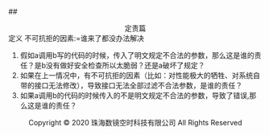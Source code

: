 ##<center>定责篇</center>
定义 不可抗拒的因素:=谁来了都没办法解决
1. 假如a调用b写的代码的时候，传入了明文规定不合法的参数，那么这是谁的责任？是b没有做好安全检查所以太脆弱？还是a破坏了规定？
2. 如果在上一情况中，有不可抗拒的因素（比如：对性能极大的牺牲、对系统自带的接口无法修改），导致接口无法全部过滤不合法参数，是谁的责任？
3. 如果a调用b的代码的时候传入的不是明文规定不合法的参数，导致了错误,那么这是谁的责任？
<center> Copyright © 2020 珠海数镜空时科技有限公司 All Rights Reserved</center>